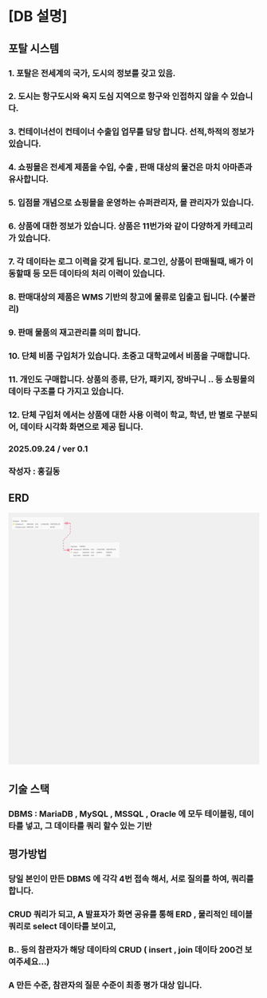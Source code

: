 # [DB 설명]
## 포탈 시스템

### 1. 포탈은 전세계의 국가, 도시의 정보를 갖고 있음.
### 2. 도시는 항구도시와 육지 도심 지역으로 항구와 인접하지 않을 수 있습니다.
### 3. 컨테이너선이 컨테이너 수출입 업무를 담당 합니다. 선적,하적의 정보가 있습니다.
### 4. 쇼핑몰은 전세계 제품을 수입, 수출 , 판매 대상의 물건은 마치 아마존과 유사합니다.
### 5. 입점몰 개념으로 쇼핑몰을 운영하는 슈퍼관리자, 몰 관리자가 있습니다. 
### 6. 상품에 대한 정보가 있습니다. 상품은 11번가와 같이 다양하게 카테고리가 있습니다.
### 7. 각 데이타는 로그 이력을 갖게 됩니다. 로그인, 상품이 판매될때, 배가 이동할때 등 모든 데이타의 처리 이력이 있습니다.
### 8. 판매대상의 제품은 WMS 기반의 창고에 물류로 입출고 됩니다. (수불관리)
### 9. 판매 물품의 재고관리를 의미 합니다. 
### 10. 단체 비품 구입처가 있습니다. 초중고 대학교에서 비품을 구매합니다.
### 11. 개인도 구매합니다. 상품의 종류, 단가, 패키지, 장바구니 .. 등 쇼핑몰의 데이타 구조를 다 가지고 있습니다.
### 12. 단체 구입처 에서는 상품에 대한 사용 이력이 학교, 학년, 반 별로 구분되어, 데이타 시각화 화면으로 제공 됩니다.

### 2025.09.24 / ver 0.1
### 작성자 : 홍길동

## ERD
![ERD](test.png)

## 기술 스택
### DBMS : MariaDB , MySQL , MSSQL , Oracle 에 모두 테이블링, 데이타를 넣고, 그 데이타를 쿼리 할수 있는 기반

## 평가방법
### 당일 본인이 만든 DBMS 에 각각 4번 접속 해서, 서로 질의를 하여, 쿼리를 합니다.
### CRUD 쿼리가 되고, A 발표자가 화면 공유를 통해 ERD , 물리적인 테이블 쿼리로 select 데이타를 보이고,
### B.. 등의 참관자가 해당 데이타의 CRUD ( insert , join 데이타 200건 보여주세요...)
### A 만든 수준, 참관자의 질문 수준이 최종 평가 대상 입니다.

